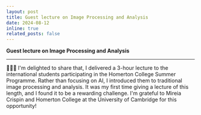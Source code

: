 ```yaml
---
layout: post
title: Guest lecture on Image Processing and Analysis
date: 2024-08-12
inline: true
related_posts: false
---
```


**Guest lecture on Image Processing and Analysis**

---

&#127752;&#127752;&#127752; I'm delighted to share that, I delivered a 3-hour lecture to the international students participating in the Homerton College Summer Programme. Rather than focusing on AI, I introduced them to traditional image processing and analysis. It was my first time giving a lecture of this length, and I found it to be a rewarding challenge. I'm grateful to Mireia Crispin and Homerton College at the University of Cambridge for this opportunity!
